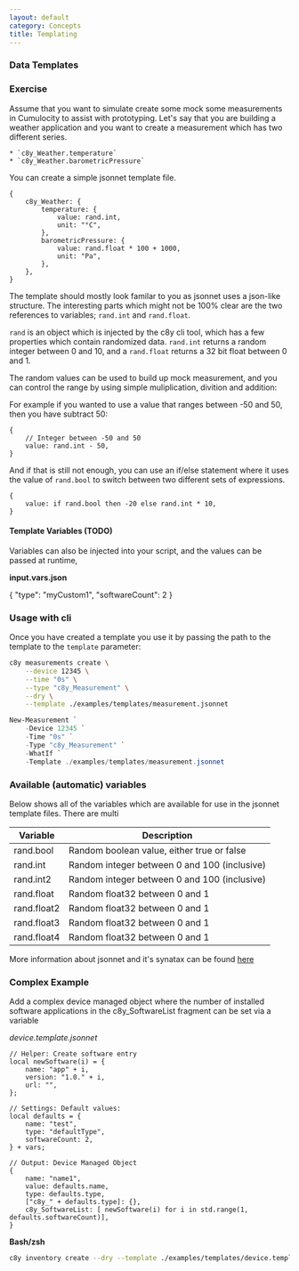 ```yaml
---
layout: default
category: Concepts
title: Templating
---
```


### Data Templates


### Exercise

Assume that you want to simulate create some mock some measurements in Cumulocity to assist with prototyping. Let's say that you are building a weather application and you want to create a measurement which has two different series.

    * `c8y_Weather.temperature`
    * `c8y_Weather.barometricPressure`

You can create a simple jsonnet template file.

```jsonnet
{
    c8y_Weather: {
        temperature: {
            value: rand.int,
            unit: "°C",
        },
        barometricPressure: {
            value: rand.float * 100 + 1000,
            unit: "Pa",
        },
    },
}
```

The template should mostly look familar to you as jsonnet uses a json-like structure. The interesting parts which might not be 100% clear are the two references to variables; `rand.int` and `rand.float`.

`rand` is an object which is injected by the c8y cli tool, which has a few properties which contain randomized data. `rand.int` returns a random integer between 0 and 10, and a `rand.float` returns a 32 bit float between 0 and 1.

The random values can be used to build up mock measurement, and you can control the range by using simple muliplication, divition and addition:

For example if you wanted to use a value that ranges between -50 and 50, then you have subtract 50:

```jsonnet
{
    // Integer between -50 and 50
    value: rand.int - 50,
}
```

And if that is still not enough, you can use an if/else statement where it uses the value of `rand.bool` to switch between two different sets of expressions.

```jsonnet
{
    value: if rand.bool then -20 else rand.int * 10,
}
```

#### Template Variables (TODO)

Variables can also be injected into your script, and the values can be passed at runtime, 

**input.vars.json**

{
    "type": "myCustom1",
    "softwareCount": 2
}



### Usage with cli

Once you have created a template you use it by passing the path to the template to the `template` parameter:

```sh
c8y measurements create \
    --device 12345 \
    --time "0s" \
    --type "c8y_Measurement" \
    --dry \
    --template ./examples/templates/measurement.jsonnet
```

```powershell
New-Measurement `
    -Device 12345 `
    -Time "0s" `
    -Type "c8y_Measurement" `
    -WhatIf `
    -Template ./examples/templates/measurement.jsonnet
```

### Available (automatic) variables

Below shows all of the variables which are available for use in the jsonnet template files. There are multi

| Variable | Description |
|-------|---------|
| rand.bool | Random boolean value, either true or false |
| rand.int | Random integer between 0 and 100 (inclusive) |
| rand.int2 | Random integer between 0 and 100 (inclusive) |
| rand.float | Random float32 between 0 and 1 |
| rand.float2 | Random float32 between 0 and 1 |
| rand.float3 | Random float32 between 0 and 1 |
| rand.float4 | Random float32 between 0 and 1 |


More information about jsonnet and it's synatax can be found [here](https://jsonnet.org/)



### Complex Example

Add a complex device managed object where the number of installed software applications in the c8y_SoftwareList fragment can be set via a variable

*device.template.jsonnet*

```jsonnet
// Helper: Create software entry
local newSoftware(i) = {
    name: "app" + i,
    version: "1.0." + i,
    url: "",
};

// Settings: Default values:
local defaults = {
    name: "test",
    type: "defaultType",
    softwareCount: 2,
} + vars;

// Output: Device Managed Object
{
    name: "name1",
    value: defaults.name,
    type: defaults.type,
    ["c8y_" + defaults.type]: {},
    c8y_SoftwareList: [ newSoftware(i) for i in std.range(1, defaults.softwareCount)],
}
```

**Bash/zsh**

```sh
c8y inventory create --dry --template ./examples/templates/device.template.jsonnet --templateVars "softwareCount=2"
```

